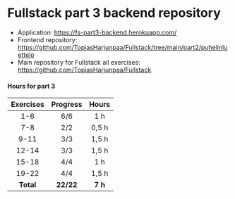 # Fullstack part 3 backend repository

- Application: https://fs-part3-backend.herokuapp.com/
- Frontend repository: https://github.com/TopiasHarjunpaa/Fullstack/tree/main/part2/puhelinluettelo
- Main repository for Fullstack all exercises: https://github.com/TopiasHarjunpaa/Fullstack

#### Hours for part 3

| Exercises | Progress  |  Hours  |
| :-------: | :-------: | :-----: |
|    1-6    |    6/6    |   1 h   |
|    7-8    |    2/2    |  0,5 h  |
|   9-11    |    3/3    |  1,5 h  |
|   12-14   |    3/3    |  1,5 h  |
|   15-18   |    4/4    |   1 h   |
|   19-22   |    4/4    |  1,5 h  |
| **Total** | **22/22** | **7 h** |
